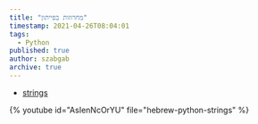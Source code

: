 ```yaml
---
title: "מחרוזות בפייתון"
timestamp: 2021-04-26T08:04:01
tags:
  - Python
published: true
author: szabgab
archive: true
---
```



* [strings](https://code-maven.com/slides/python-programming/single-quote-double-quote)

{% youtube id="AsIenNcOrYU" file="hebrew-python-strings" %}

